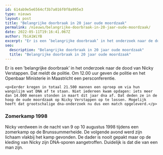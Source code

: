 ```yaml
---
id: 614ab9e5e6564cf3b7a016f0f8a995e3
type: nieuws
layout: post
title: "Belangrijke doorbraak in 20 jaar oude moordzaak"
permalink: /nieuws/belangrijke-doorbraak-in-20-jaar-oude-moordzaak/
date: 2022-05-11T19:16:41.067Z
author: 7biA1WiYB
excerpt: "Er is een ’belangrijke doorbraak’ in het onderzoek naar de dood van Nicky Verstappen. Dat meldt de politie. Om 12.00 uur geven de politie en het Openbaar Ministerie in Maastricht een persconferentie.  "
seo:
  description: "Belangrijke doorbraak in 20 jaar oude moordzaak"
  title: "Belangrijke doorbraak in 20 jaar oude moordzaak"
---
```

Er is een ’belangrijke doorbraak’ in het onderzoek naar de dood van Nicky Verstappen. Dat meldt de politie. Om 12.00 uur geven de politie en het Openbaar Ministerie in Maastricht een persconferentie.  

    <p>Eerder kregen in totaal 21.500 mannen een oproep om via hun wangslijm wat DNA af te staan. Niet iedereen kwam opdagen: iets meer dan 14.000 mensen stonden in maart dit jaar dna af. Dat deden ze in de hoop de oude moordzaak op Nicky Verstappen op te lossen. Mogelijk heeft dat grootschalige dna-onderzoek nu dus een match opgeleverd.</p>
<h3>Zomerkamp 1998</h3>
<p>Nicky verdween in de nacht van 9 op 10 augustus 1998 tijdens een zomerkamp op de Brunssummerheide. De volgende avond werd zijn lichaam vlakbij het kamp gevonden. De dader is nooit gepakt maar op de kleding van Nicky zijn DNA-sporen aangetroffen. Duidelijk is dat die van een man zijn.</p>  
